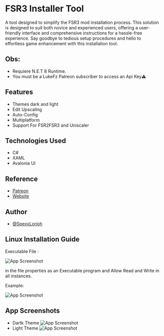 
# FSR3 Installer Tool

   A tool designed to simplify the FSR3 mod installation process. This solution is designed to suit both novice and experienced users, offering a user-friendly interface and comprehensive instructions for a hassle-free experience. Say goodbye to tedious setup procedures and hello to effortless game enhancement with this installation tool.


## Obs:
- Requiere N.E.T 8 Runtime.
- You must be a LukeFz Patreon subscriber to access an Api Key⚠️
## Features

- Themes dark and light
- Edit Upscaling
- Auto-Config
- Multiplatform
- Support For FSR2FSR3 and Uniscaler


## Technologies Used

- C#
- XAML
- Avalonia UI


## Reference

 - [Patreon](patreon.com/SpexxLorioh)
 - [Website](https://fsr-3-tool-website.vercel.app)



## Author

- [@SpexxLorioh](https://github.com/Spexxl)


## Linux Installation Guide

Executable File :

![App Screenshot](https://cdn.discordapp.com/attachments/1203076379885834280/1208572468009373817/image.png?ex=6651db12&is=66508992&hm=a67416e1f0da212a6709e4bb09e5f22ce3b6ac29f0954ef9c50a6aa46453171e&)

in the file properties as an Executable program and Allow Read and Write in all instances.

Example:

![App Screenshot](https://media.discordapp.net/attachments/1203076379885834280/1208572997011640432/image.png?ex=6651db90&is=66508a10&hm=dc5ab6cdb20440d6ffd200a3409b9345d774570145342c1c6b58443edaa651f5&=&format=webp&quality=lossless&width=492&height=648)
## App Screenshots

- Dartk Theme
![App Screenshot](https://uploadimage.org/i/imagem_2024-05-24_154856729.png)
- Light Theme
![App Screenshot](https://uploadimage.org/i/imagem_2024-05-24_155025610.png)


